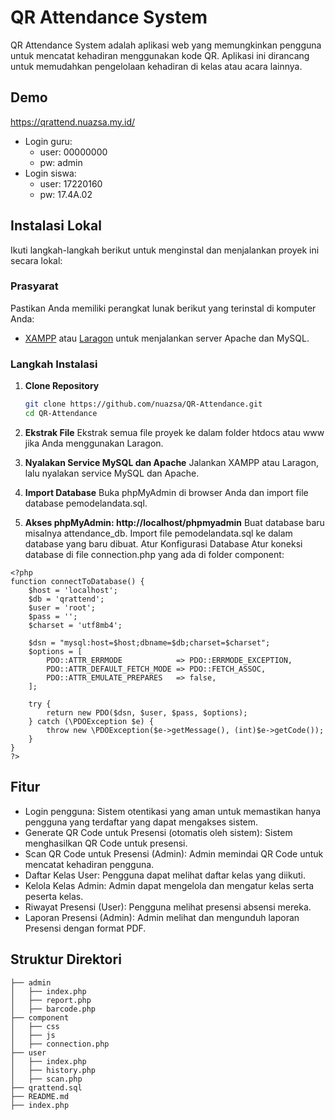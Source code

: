 # QR Attendance System

QR Attendance System adalah aplikasi web yang memungkinkan pengguna untuk mencatat kehadiran menggunakan kode QR. Aplikasi ini dirancang untuk memudahkan pengelolaan kehadiran di kelas atau acara lainnya.

## Demo
https://qrattend.nuazsa.my.id/
- Login guru:
  - user: 00000000
  - pw: admin
- Login siswa:
  - user: 17220160
  - pw: 17.4A.02

## Instalasi Lokal

Ikuti langkah-langkah berikut untuk menginstal dan menjalankan proyek ini secara lokal:

### Prasyarat

Pastikan Anda memiliki perangkat lunak berikut yang terinstal di komputer Anda:

- [XAMPP](https://www.apachefriends.org/index.html) atau [Laragon](https://laragon.org/) untuk menjalankan server Apache dan MySQL.

### Langkah Instalasi

1. **Clone Repository**
   ```sh
   git clone https://github.com/nuazsa/QR-Attendance.git
   cd QR-Attendance

2. **Ekstrak File**
Ekstrak semua file proyek ke dalam folder htdocs atau www jika Anda menggunakan Laragon.

3.  **Nyalakan Service MySQL dan Apache**
Jalankan XAMPP atau Laragon, lalu nyalakan service MySQL dan Apache.

4. **Import Database**
Buka phpMyAdmin di browser Anda dan import file database pemodelandata.sql.

5. **Akses phpMyAdmin: http://localhost/phpmyadmin**
Buat database baru misalnya attendance_db.
Import file pemodelandata.sql ke dalam database yang baru dibuat.
Atur Konfigurasi Database
Atur koneksi database di file connection.php yang ada di folder component:
```
<?php
function connectToDatabase() {
    $host = 'localhost';
    $db = 'qrattend';
    $user = 'root';
    $pass = '';
    $charset = 'utf8mb4';

    $dsn = "mysql:host=$host;dbname=$db;charset=$charset";
    $options = [
        PDO::ATTR_ERRMODE            => PDO::ERRMODE_EXCEPTION,
        PDO::ATTR_DEFAULT_FETCH_MODE => PDO::FETCH_ASSOC,
        PDO::ATTR_EMULATE_PREPARES   => false,
    ];

    try {
        return new PDO($dsn, $user, $pass, $options);
    } catch (\PDOException $e) {
        throw new \PDOException($e->getMessage(), (int)$e->getCode());
    }
}
?>
```

## Fitur
- Login pengguna: Sistem otentikasi yang aman untuk memastikan hanya pengguna yang terdaftar yang dapat mengakses sistem.
- Generate QR Code untuk Presensi (otomatis oleh sistem): Sistem menghasilkan QR Code untuk presensi.
- Scan QR Code untuk Presensi (Admin): Admin memindai QR Code untuk mencatat kehadiran pengguna.
- Daftar Kelas User: Pengguna dapat melihat daftar kelas yang diikuti.
- Kelola Kelas Admin: Admin dapat mengelola dan mengatur kelas serta peserta kelas.
- Riwayat Presensi (User): Pengguna melihat presensi absensi mereka.
- Laporan Presensi (Admin): Admin melihat dan mengunduh laporan Presensi dengan format PDF.

## Struktur Direktori
```
├── admin
│   ├── index.php
│   ├── report.php
│   ├── barcode.php
├── component
│   ├── css
│   ├── js
│   ├── connection.php
├── user
│   ├── index.php
│   ├── history.php
│   ├── scan.php
├── qrattend.sql
├── README.md
├── index.php
```
